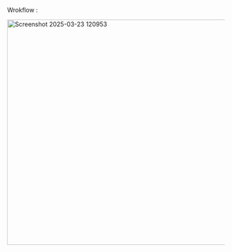 Wrokflow : 

<img width="1487" height="522" alt="Screenshot 2025-03-23 120953" src="https://github.com/user-attachments/assets/6bcadffa-6e2b-4994-a5d3-a5c272bc9ef1" />
